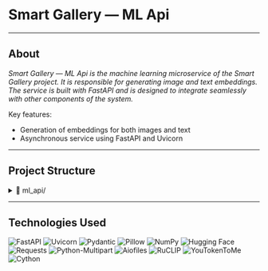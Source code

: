 # Smart Gallery — ML Api

___
## About
*Smart Gallery — ML Api is the machine learning microservice of the Smart Gallery project. It is responsible for generating image and text embeddings. The service is built with FastAPI and is designed to integrate seamlessly with other components of the system.*

Key features:
- Generation of embeddings for both images and text  
- Asynchronous service using FastAPI and Uvicorn  

___
## Project Structure

<details>
  <summary>📂 ml_api/</summary>
  <ul>
    <li>📄 <code>.dockerignore</code> — Files and folders excluded from Docker build context</li>
    <li>📄 <code>Dockerfile</code> — Instructions for building the ML service Docker image</li>
    <li>📄 <code>requirements.txt</code> — Python dependencies for the ML microservice</li>
    <details>
      <summary>📂 app/</summary>
      <ul>
        <li>📄 <code>main.py</code> — Entry point of the FastAPI ML service</li>
        <li>📄 <code>config.py</code> — Configuration for model and app settings</li>
        <li>📄 <code>router.py</code> — API routes for text-to-image search and embeddings</li>
        <li>📄 <code>schemas.py</code> — Pydantic models for request/response validation</li>
        <details>
          <summary>📂 sm_clip/</summary>
          <ul>
            <li>📄 <code>__init__.py</code> — Marks the sm_clip module</li>
            <li>📄 <code>base_clip.py</code> — Abstract base class for CLIP models</li>
            <li>📄 <code>clip_vit_b_32.py</code> — CLIP ViT-B/32 model wrapper implementation</li>
            <li>📄 <code>ruclip_clip993.py</code> — RuClip finetuned on clip993</li>
          </ul>
        </details>
      </ul>
    </details>
  </ul>
</details>

___
## Technologies Used
![FastAPI](https://img.shields.io/badge/FastAPI-API-009688?logo=fastapi)   ![Uvicorn](https://img.shields.io/badge/Uvicorn-ASGI-333333?logo=uvicorn)   ![Pydantic](https://img.shields.io/badge/Pydantic-Validation-4B8BBE?logo=pydantic)   ![Pillow](https://img.shields.io/badge/Images-Pillow-316192)   ![NumPy](https://img.shields.io/badge/Numerics-NumPy-013243?logo=numpy)   ![Hugging Face](https://img.shields.io/badge/ModelHub-HuggingFace-FF4C7B?logo=huggingface)   ![Requests](https://img.shields.io/badge/HTTP-Requests-20232A)   ![Python-Multipart](https://img.shields.io/badge/Uploads-Multipart-FFD43B)   ![Aiofiles](https://img.shields.io/badge/Async-FileIO-6A5ACD)   ![RuCLIP](https://img.shields.io/badge/Model-RuCLIP-orange)   ![YouTokenToMe](https://img.shields.io/badge/Tokenizer-YouTokenToMe-blue)   ![Cython](https://img.shields.io/badge/Cython-Accelerated-FF6600)
